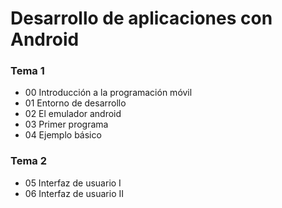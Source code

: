 Desarrollo de aplicaciones con Android
======================================

### Tema 1
- 00 Introducción a la programación móvil
- 01 Entorno de desarrollo
- 02 El emulador android
- 03 Primer programa
- 04 Ejemplo básico

### Tema 2
- 05 Interfaz de usuario I
- 06 Interfaz de usuario II
